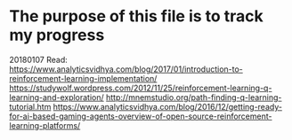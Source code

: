 # The purpose of this file is to track my progress

20180107
Read: 
https://www.analyticsvidhya.com/blog/2017/01/introduction-to-reinforcement-learning-implementation/
https://studywolf.wordpress.com/2012/11/25/reinforcement-learning-q-learning-and-exploration/
http://mnemstudio.org/path-finding-q-learning-tutorial.htm
https://www.analyticsvidhya.com/blog/2016/12/getting-ready-for-ai-based-gaming-agents-overview-of-open-source-reinforcement-learning-platforms/
